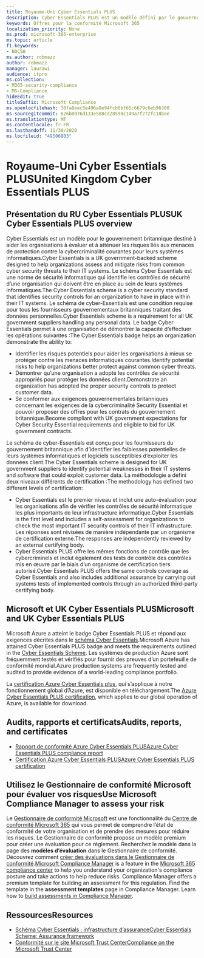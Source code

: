 ```yaml
---
title: Royaume-Uni Cyber Essentials PLUS
description: Cyber Essentials PLUS est un modèle défini par le gouvernement britannique pour aider les organisations à se protéger contre les menaces courantes de protection contre la cybercriminalité.
keywords: Offres pour la conformité Microsoft 365
localization_priority: None
ms.prod: microsoft-365-enterprise
ms.topic: article
f1.keywords:
- NOCSH
ms.author: robmazz
author: robmazz
manager: laurawi
audience: itpro
ms.collection:
- M365-security-compliance
- MS-Compliance
hideEdit: true
titleSuffix: Microsoft Compliance
ms.openlocfilehash: 30fa8eec5e496a8e94fcb0bf65c6679c6eb96300
ms.sourcegitcommit: 626b0076d133e588cd28598c149a7f272fc18bae
ms.translationtype: MT
ms.contentlocale: fr-FR
ms.lasthandoff: 11/30/2020
ms.locfileid: "49506803"
---
```

# <a name="united-kingdom-cyber-essentials-plus"></a><span data-ttu-id="683f7-104">Royaume-Uni Cyber Essentials PLUS</span><span class="sxs-lookup"><span data-stu-id="683f7-104">United Kingdom Cyber Essentials PLUS</span></span>

## <a name="uk-cyber-essentials-plus-overview"></a><span data-ttu-id="683f7-105">Présentation du RU Cyber Essentials PLUS</span><span class="sxs-lookup"><span data-stu-id="683f7-105">UK Cyber Essentials PLUS overview</span></span>

<span data-ttu-id="683f7-106">Cyber Essentials est un modèle pour le gouvernement britannique destiné à aider les organisations à évaluer et à atténuer les risques liés aux menaces de protection contre la cybercriminalité courantes pour leurs systèmes informatiques.</span><span class="sxs-lookup"><span data-stu-id="683f7-106">Cyber Essentials is a UK government-backed scheme designed to help organizations assess and mitigate risks from common cyber security threats to their IT systems.</span></span> <span data-ttu-id="683f7-107">Le schéma Cyber Essentials est une norme de sécurité informatique qui identifie les contrôles de sécurité d’une organisation qui doivent être en place au sein de leurs systèmes informatiques.</span><span class="sxs-lookup"><span data-stu-id="683f7-107">The Cyber Essentials scheme is a cyber security standard that identifies security controls for an organization to have in place within their IT systems.</span></span> <span data-ttu-id="683f7-108">Le schéma de cyber-Essentials est une condition requise pour tous les fournisseurs gouvernementaux britanniques traitant des données personnelles.</span><span class="sxs-lookup"><span data-stu-id="683f7-108">Cyber Essentials scheme is a requirement for all UK government suppliers handling any personal data.</span></span> <span data-ttu-id="683f7-109">Le badge Cyber Essentials permet à une organisation de démontrer la capacité d’effectuer les opérations suivantes :</span><span class="sxs-lookup"><span data-stu-id="683f7-109">The Cyber Essentials badge helps an organization demonstrate the ability to:</span></span>

- <span data-ttu-id="683f7-110">Identifier les risques potentiels pour aider les organisations à mieux se protéger contre les menaces informatiques courantes.</span><span class="sxs-lookup"><span data-stu-id="683f7-110">Identify potential risks to help organizations better protect against common cyber threats.</span></span>
- <span data-ttu-id="683f7-111">Démontrer qu’une organisation a adopté les contrôles de sécurité appropriés pour protéger les données client.</span><span class="sxs-lookup"><span data-stu-id="683f7-111">Demonstrate an organization has adopted the proper security controls to protect customer data.</span></span>
- <span data-ttu-id="683f7-112">Se conformer aux exigences gouvernementales britanniques concernant les exigences de la cybercriminalité Security Essential et pouvoir proposer des offres pour les contrats du gouvernement britannique.</span><span class="sxs-lookup"><span data-stu-id="683f7-112">Become compliant with UK government expectations for Cyber Security Essential requirements and eligible to bid for UK government contracts.</span></span>

<span data-ttu-id="683f7-113">Le schéma de cyber-Essentials est conçu pour les fournisseurs du gouvernement britannique afin d’identifier les faiblesses potentielles de leurs systèmes informatiques et logiciels susceptibles d’exploiter les données client.</span><span class="sxs-lookup"><span data-stu-id="683f7-113">The Cyber Essentials scheme is designed for UK government suppliers to identify potential weaknesses in their IT systems and software that could exploit customer data.</span></span> <span data-ttu-id="683f7-114">La méthodologie a défini deux niveaux différents de certification :</span><span class="sxs-lookup"><span data-stu-id="683f7-114">The methodology has defined two different levels of certification:</span></span>

- <span data-ttu-id="683f7-115">Cyber Essentials est le premier niveau et inclut une auto-évaluation pour les organisations afin de vérifier les contrôles de sécurité informatique les plus importants de leur infrastructure informatique.</span><span class="sxs-lookup"><span data-stu-id="683f7-115">Cyber Essentials is the first level and includes a self-assessment for organizations to check the most important IT security controls of their IT infrastructure.</span></span> <span data-ttu-id="683f7-116">Les réponses sont révisées de manière indépendante par un organisme de certification externe.</span><span class="sxs-lookup"><span data-stu-id="683f7-116">The responses are independently reviewed by an external certifying body.</span></span>
- <span data-ttu-id="683f7-117">Cyber Essentials PLUS offre les mêmes fonctions de contrôle que les cybercriminels et inclut également des tests de contrôle des contrôles mis en œuvre par le biais d’un organisme de certification tiers autorisé.</span><span class="sxs-lookup"><span data-stu-id="683f7-117">Cyber Essentials PLUS offers the same controls coverage as Cyber Essentials and also includes additional assurance by carrying out systems tests of implemented controls through an authorized third-party certifying body.</span></span>

## <a name="microsoft-and-uk-cyber-essentials-plus"></a><span data-ttu-id="683f7-118">Microsoft et UK Cyber Essentials PLUS</span><span class="sxs-lookup"><span data-stu-id="683f7-118">Microsoft and UK Cyber Essentials PLUS</span></span>

<span data-ttu-id="683f7-119">Microsoft Azure a atteint le badge Cyber Essentials PLUS et répond aux exigences décrites dans le [schéma Cyber Essentials](https://go.microsoft.com/fwlink/p/?linkid=2099398).</span><span class="sxs-lookup"><span data-stu-id="683f7-119">Microsoft Azure has attained Cyber Essentials PLUS badge and meets the requirements outlined in the [Cyber Essentials Scheme](https://go.microsoft.com/fwlink/p/?linkid=2099398).</span></span> <span data-ttu-id="683f7-120">Les systèmes de production Azure sont fréquemment testés et vérifiés pour fournir des preuves d’un portefeuille de conformité mondial.</span><span class="sxs-lookup"><span data-stu-id="683f7-120">Azure production systems are frequently tested and audited to provide evidence of a world-leading compliance portfolio.</span></span>

<span data-ttu-id="683f7-121">La [certification Azure Cyber Essentials plus](https://aka.ms/AzureCyberEPlusCert), qui s’applique à notre fonctionnement global d’Azure, est disponible en téléchargement.</span><span class="sxs-lookup"><span data-stu-id="683f7-121">The [Azure Cyber Essentials PLUS certification](https://aka.ms/AzureCyberEPlusCert), which applies to our global operation of Azure, is available for download.</span></span>

## <a name="audits-reports-and-certificates"></a><span data-ttu-id="683f7-122">Audits, rapports et certificats</span><span class="sxs-lookup"><span data-stu-id="683f7-122">Audits, reports, and certificates</span></span>

- [<span data-ttu-id="683f7-123">Rapport de conformité Azure Cyber Essentials PLUS</span><span class="sxs-lookup"><span data-stu-id="683f7-123">Azure Cyber Essentials PLUS compliance report</span></span>](https://aka.ms/AzureCyberEPlusReport)
- [<span data-ttu-id="683f7-124">Certification Azure Cyber Essentials PLUS</span><span class="sxs-lookup"><span data-stu-id="683f7-124">Azure Cyber Essentials PLUS certification</span></span>](https://aka.ms/AzureCyberEPlusCert)

## <a name="use-microsoft-compliance-manager-to-assess-your-risk"></a><span data-ttu-id="683f7-125">Utilisez le Gestionnaire de conformité Microsoft pour évaluer vos risques</span><span class="sxs-lookup"><span data-stu-id="683f7-125">Use Microsoft Compliance Manager to assess your risk</span></span>

<span data-ttu-id="683f7-p105">Le [Gestionnaire de conformité Microsoft](https://docs.microsoft.com/microsoft-365/compliance/compliance-manager) est une fonctionnalité du [Centre de conformité Microsoft 365](https://docs.microsoft.com/microsoft-365/compliance/microsoft-365-compliance-center) qui vous permet de comprendre l’état de conformité de votre organisation et de prendre des mesures pour réduire les risques. Le Gestionnaire de conformité propose un modèle premium pour créer une évaluation pour ce règlement. Recherchez le modèle dans la page des **modèles d’évaluation** dans le Gestionnaire de conformité. Découvrez comment [créer des évaluations dans le Gestionnaire de conformité](https://docs.microsoft.com/microsoft-365/compliance/compliance-manager-assessments).</span><span class="sxs-lookup"><span data-stu-id="683f7-p105">[Microsoft Compliance Manager](https://docs.microsoft.com/microsoft-365/compliance/compliance-manager) is a feature in the [Microsoft 365 compliance center](https://docs.microsoft.com/microsoft-365/compliance/microsoft-365-compliance-center) to help you understand your organization's compliance posture and take actions to help reduce risks. Compliance Manager offers a premium template for building an assessment for this regulation. Find the template in the **assessment templates** page in Compliance Manager. Learn how to [build assessments in Compliance Manager](https://docs.microsoft.com/microsoft-365/compliance/compliance-manager-assessments).</span></span>

## <a name="resources"></a><span data-ttu-id="683f7-130">Ressources</span><span class="sxs-lookup"><span data-stu-id="683f7-130">Resources</span></span>

- [<span data-ttu-id="683f7-131">Schéma Cyber Essentials : infrastructure d’assurance</span><span class="sxs-lookup"><span data-stu-id="683f7-131">Cyber Essentials Scheme: Assurance framework</span></span>](https://www.cyberaware.gov.uk/cyberessentials/files/assurance-framework.pdf)
- [<span data-ttu-id="683f7-132">Conformité sur le site Microsoft Trust Center</span><span class="sxs-lookup"><span data-stu-id="683f7-132">Compliance on the Microsoft Trust Center</span></span>](https://www.microsoft.com/trust-center/compliance/compliance-overview)
